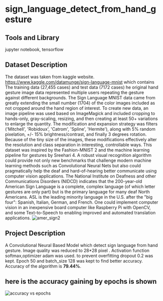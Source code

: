 # sign_language_detect_from_hand_gesture #
## Tools and Library ##
jupyter notebook, tensorflow
## Dataset Description ##
The dataset was taken from kaggle website. https://www.kaggle.com/datamunge/sign-language-mnist which contains The training data (27,455 cases) and test data (7172 cases)
he original hand gesture image data represented multiple users repeating the gesture against different backgrounds. The Sign Language MNIST data came from greatly extending the small number (1704) of the color images included as not cropped around the hand region of interest. To create new data, an image pipeline was used based on ImageMagick and included cropping to hands-only, gray-scaling, resizing, and then creating at least 50+ variations to enlarge the quantity. The modification and expansion strategy was filters ('Mitchell', 'Robidoux', 'Catrom', 'Spline', 'Hermite'), along with 5% random pixelation, +/- 15% brightness/contrast, and finally 3 degrees rotation. Because of the tiny size of the images, these modifications effectively alter the resolution and class separation in interesting, controllable ways.
This dataset was inspired by the Fashion-MNIST 2 and the machine learning pipeline for gestures by Sreehari 4.
A robust visual recognition algorithm could provide not only new benchmarks that challenge modern machine learning methods such as Convolutional Neural Nets but also could pragmatically help the deaf and hard-of-hearing better communicate using computer vision applications. The National Institute on Deafness and other Communications Disorders (NIDCD) indicates that the 200-year-old American Sign Language is a complete, complex language (of which letter gestures are only part) but is the primary language for many deaf North Americans. ASL is the leading minority language in the U.S. after the "big four": Spanish, Italian, German, and French. One could implement computer vision in an inexpensive board computer like Raspberry Pi with OpenCV, and some Text-to-Speech to enabling improved and automated translation applications.
![amer_sign2](https://user-images.githubusercontent.com/23102524/56342884-07e9b680-61db-11e9-9a9c-b2819e9318c6.png)

## Project Description ##
A Convolutional Neural Based Model which detect sign language from hand gesture. Image quality was reduced to 28*28 pixel . Activation function softmax,optimizer adam was used. to prevent overfitting dropout 0.2 was kept. Epoch 50 and batch_size 128 was kept to find better accuracy.
Accuracy of the algorithm is **79.44%**.
## here is the accuracy gaining by epochs is shown ##
![accuracy vs epochs](https://user-images.githubusercontent.com/23102524/56343429-8e52c800-61dc-11e9-83ed-d1146dfe063f.JPG)
